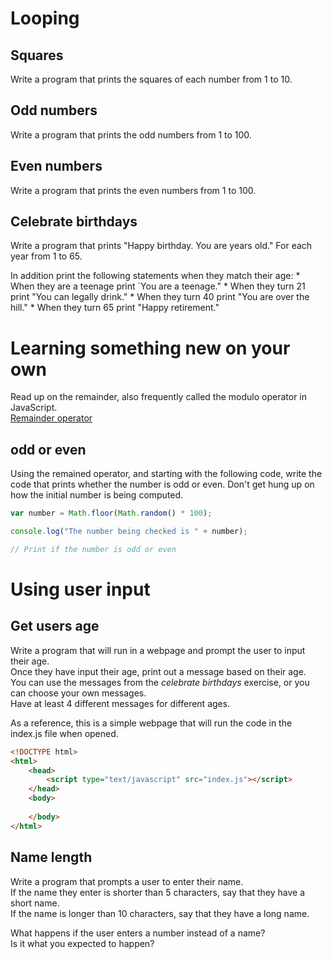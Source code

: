 <!-- 
* 99 bottles of beer/soda
* FizzBuzz
* Guess a random number provided by Math.random
* Allow a user to guess a random number
* jumbled code
-->


# Looping

## Squares
Write a program that prints the squares of each number from 1 to 10.

## Odd numbers
Write a program that prints the odd numbers from 1 to 100.

## Even numbers
Write a program that prints the even numbers from 1 to 100.

## Celebrate birthdays
Write a program that prints "Happy birthday. You are <age> years old." For each year from 1 to 65.

In addition print the following statements when they match their age:
    * When they are a teenage print `You are a teenage."
    * When they turn 21 print "You can legally drink."
    * When they turn 40 print "You are over the hill."
    * When they turn 65 print "Happy retirement."


# Learning something new on your own
Read up on the remainder, also frequently called the modulo operator in JavaScript.  
[Remainder operator](https://developer.mozilla.org/en-US/docs/Web/JavaScript/Reference/Operators/Arithmetic_Operators#Remainder_())

## odd or even
Using the remained operator, and starting with the following code, write the code that prints whether the number is odd or even.
Don't get hung up on how the initial number is being computed.

```javascript
var number = Math.floor(Math.random() * 100);

console.log("The number being checked is " + number);

// Print if the number is odd or even
```

# Using user input

## Get users age
Write a program that will run in a webpage and prompt the user to input their age.  
Once they have input their age, print out a message based on their age.  
You can use the messages from the *celebrate birthdays* exercise, or you can choose your own messages.  
Have at least 4 different messages for different ages.  

As a reference, this is a simple webpage that will run the code in the index.js file when opened.
```html
<!DOCTYPE html>
<html>
    <head>
        <script type="text/javascript" src="index.js"></script>
    </head>
    <body>
        
    </body>
</html>
```

## Name length
Write a program that prompts a user to enter their name.  
If the name they enter is shorter than 5 characters, say that they have a short name.  
If the name is longer than 10 characters, say that they have a long name.

What happens if the user enters a number instead of a name?  
Is it what you expected to happen?  
